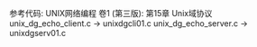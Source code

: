 参考代码: UNIX网络编程 卷1 (第三版): 第15章 Unix域协议
unix_dg_echo_client.c -> unixdgcli01.c
unix_dg_echo_server.c -> unixdgserv01.c
